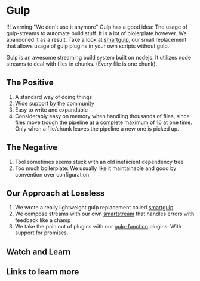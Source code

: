 # Gulp

!!! warning "We don't use it anymore"
    Gulp has a good idea: The usage of gulp-streams to automate build stuff. It is a lot of biolerplate however. We abandoned it as a result. Take a look at [smartgulp](https://gitlab.com/pushrocks/smartgulp), our small replacement that allows usage of gulp plugins in your own scripts without gulp.

Gulp is an awesome streaming build system built on nodejs. It utilizes node streams to deal with files in chunks. (Every file is one chunk).

## The Positive
1. A standard way of doing things
1. Wide support by the community
1. Easy to write and expandable
1. Considerably easy on memory when handling thousands of files, since files move trough the pipeline at a complete maximum of 16 at one time. Only when a file/chunk leaves the pipeline a new one is picked up.  


## The Negative
1. Tool sometimes seems stuck with an old inefiicient dependency tree
1. Too much boilerplate: We usually like it maintainable and good by convention over configuration

## Our Approach at Lossless
1. We wrote a really lightweight gulp replacement called [smartgulp](https://pushrocks.gitlab.io/smartgulp)
1. We compose streams with our own [smartstream](https://pushrocks.gitlab.io/smartstream) that handles errors with feedback like a champ
1. We take the pain out of plugins with our [gulp-function](https://pushrocks.gitlab.io/gulp-function) plugins: With support for promises.

## Watch and Learn


## Links to learn more
